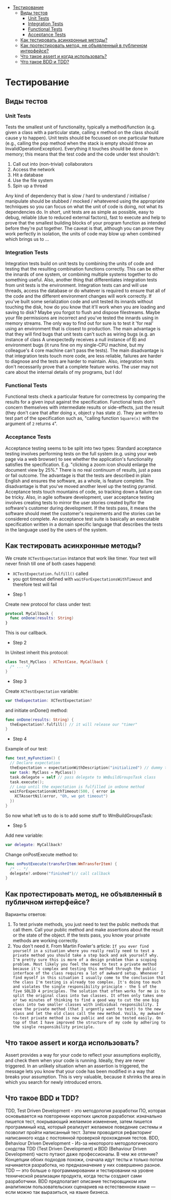 - [Тестирование](#тестирование)
  - [Виды тестов](#виды-тестов)
    - [Unit Tests](#unit-tests)
    - [Integration Tests](#integration-tests)
    - [Functional Tests](#functional-tests)
    - [Acceptance Tests](#acceptance-tests)
  - [Как тестировать асинхронные методы?](#async-testing)
  - [Как протестировать метод, не объявленный в публичном интерфейсе?](#private-testing)
  - [Что такое assert и когда использовать?](#assert)
  - [Что такое BDD и TDD?](#bdd-tdd)

<a name="тестирование"></a>
# Тестирование
<a name="виды-тестов"></a>
## Виды тестов
<a name="unit-tests"></a>
### Unit Tests
Tests the smallest unit of functionality, typically a method/function (e.g. given a class with a particular state, calling x method on the class should cause y to happen). Unit tests should be focussed on one particular feature (e.g., calling the pop method when the stack is empty should throw an InvalidOperationException). Everything it touches should be done in memory; this means that the test code and the code under test shouldn't:

1.	Call out into (non-trivial) collaborators
2.	Access the network
3.	Hit a database
4.	Use the file system
5.	Spin up a thread

Any kind of dependency that is slow / hard to understand / initialise / manipulate should be stubbed / mocked / whatevered using the appropriate techniques so you can focus on what the unit of code is doing, not what its dependencies do.
In short, unit tests are as simple as possible, easy to debug, reliable (due to reduced external factors), fast to execute and help to prove that the smallest building blocks of your program function as intended before they're put together. The caveat is that, although you can prove they work perfectly in isolation, the units of code may blow up when combined which brings us to ...

<a name="integration-tests"></a>
### Integration Tests
Integration tests build on unit tests by combining the units of code and testing that the resulting combination functions correctly. This can be either the innards of one system, or combining multiple systems together to do something useful. Also, another thing that differentiates integration tests from unit tests is the environment. Integration tests can and will use threads, access the database or do whatever is required to ensure that all of the code and the different environment changes will work correctly.
If you've built some serialization code and unit tested its innards without touching the disk, how do you know that it'll work when you are loading and saving to disk? Maybe you forgot to flush and dispose filestreams. Maybe your file permissions are incorrect and you've tested the innards using in memory streams. The only way to find out for sure is to test it 'for real' using an environment that is closest to production.
The main advantage is that they will find bugs that unit tests can't such as wiring bugs (e.g. an instance of class A unexpectedly receives a null instance of B) and environment bugs (it runs fine on my single-CPU machine, but my colleague's 4 core machine can't pass the tests). The main disadvantage is that integration tests touch more code, are less reliable, failures are harder to diagnose and the tests are harder to maintain.
Also, integration tests don't necessarily prove that a complete feature works. The user may not care about the internal details of my programs, but I do!

<a name="functional-tests"></a>
### Functional Tests
Functional tests check a particular feature for correctness by comparing the results for a given input against the specification. Functional tests don't concern themselves with intermediate results or side-effects, just the result (they don't care that after doing x, object y has state z). They are written to test part of the specification such as, "calling function `Square(x)` with the argument of `2` returns `4`".

<a name="acceptance-tests"></a>
### Acceptance Tests
Acceptance testing seems to be split into two types:
Standard acceptance testing involves performing tests on the full system (e.g. using your web page via a web browser) to see whether the application's functionality satisfies the specification. E.g. "clicking a zoom icon should enlarge the document view by 25%." There is no real continuum of results, just a pass or fail outcome.
The advantage is that the tests are described in plain English and ensures the software, as a whole, is feature complete. The disadvantage is that you've moved another level up the testing pyramid. Acceptance tests touch mountains of code, so tracking down a failure can be tricky.
Also, in agile software development, user acceptance testing involves creating tests to mirror the user stories created by/for the software's customer during development. If the tests pass, it means the software should meet the customer's requirements and the stories can be considered complete. An acceptance test suite is basically an executable specification written in a domain specific language that describes the tests in the language used by the users of the system.

<a name="async-testing"></a>
## Как тестировать асинхронные методы?

We create `XCTestExpectation` instance that work like timer. Your test will never finish till one of both cases happend:
* `XCTestExpectation.fulfill()` called
* you got timeout defined with `waitForExpectationsWithTimeout` and therefore test will fail

- Step 1

Create new protocol for class under test:
```swift
protocol MyCallback {
  func onDone(results: String)
}
```
This is our callback.

- Step 2

In Unitest inherit this protocol:
```swift
class Test_MyClass : XCTestCase, MyCallback {
  /* ... */    
}
```

- Step 3

Create `XCTestExpectation` variable:
```swift
var theExpectation: XCTestExpectation?
```
and initiate onDone() method:
```swift
func onDone(results: String) {
  theExpectation?.fulfill() // it will release our "timer"
}
```

- Step 4

Example of our test:
```swift
func test_myFunction() {
  // Declare expectation
  theExpectation = expectationWithDescription("initialized") // dummy text
  var task: MyClass = MyClass()
  task.delegate = self // pass delegate to WmBuildGroupsTask class        
  task.execute();
  // Loop until the expectation is fulfilled in onDone method
  waitForExpectationsWithTimeout(500, { error in
    XCTAssertNil(error, "Oh, we got timeout")
  })
}
```
So now what left us to do is to add some stuff to WmBuildGroupsTask:

- Step 5

Add new variable:
```swift
var delegate: MyCallback?
```

Change onPostExecute method to:
```swift
func onPostExecute(transferItem:WmTransferItem) {
  /* .. */
  delegate?.onDone("finished")// call callback        
}
```

<a name="private-testing"></a>
## Как протестировать метод, не объявленный в публичном интерфейсе?

Варианты ответов:
1. To test private methods, you just need to test the public methods that call them. Call your public method and make assertions about the result or the state of the object. If the tests pass, you know your private methods are working correctly.
2. You don't need it. From Martin Fowler's article:
`If you ever find yourself in a situation where you really really need to test a private method you should take a step back and ask yourself why.
I'm pretty sure this is more of a design problem than a scoping problem. Most likely you feel the need to test a private method because it's complex and testing this method through the public interface of the class requires a lot of awkward setup.
Whenever I find myself in this situation I usually come to the conclusion that the class I'm testing is already too complex. It's doing too much and violates the single responsibility principle - the S of the five SOLID 4 principles.
The solution that often works for me is to split the original class into two classes. It often only takes one or two minutes of thinking to find a good way to cut the one big class into two smaller classes with individual responsibility. I move the private method (that I urgently want to test) to the new class and let the old class call the new method. Voilà, my awkward-to-test private method is now public and can be tested easily. On top of that I have improved the structure of my code by adhering to the single responsibility principle.`

<a name="assert"></a>
## Что такое assert и когда использовать?

Assert provides a way for your code to reflect your assumptions explicitly, and check them when your code is running. Ideally, they are never triggered. In an unlikely situation when an assertion is triggered, the message lets you know that your code has been modified in a way that breaks your assumption. This is very valuable, because it shrinks the area in which you search for newly introduced errors.

<a name="bdd-tdd"></a>
## Что такое BDD и TDD?

TDD, Test Driven Development - это методология разработки ПО, которая основывается на повторении коротких циклов разработки: изначально пишется тест, покрывающий желаемое изменение, затем пишется программный код, который реализует желаемое поведение системы и позволит пройти написанный тест. Затем проводится рефакторинг написанного кода с постоянной проверкой прохождения тестов.
BDD, Behaviour Driven Development - Из-за некоторого методологического сходства TDD (Test Driven Development) и BDD (Behaviour Driven Development) часто путают даже профессионалы. В чем же отличие? Концепции обоих подходов похожи, сначала идут тесты и только потом начинается разработка, но предназначение у них совершенно разное. TDD — это больше о программировании и тестировании на уровне технической реализации продукта, когда тесты создают сами разработчики. BDD предполагает описание тестировщиком или аналитиком пользовательских сценариев на естественном языке — если можно так выразиться, на языке бизнеса.
